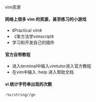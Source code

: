 vim资源
#### 网络上很多 vim 的资源，甚至练习的小游戏
- 《Practical vim》
- 《笨方法学vimscript》
- 学习和开发自己的插件

#### 官方自带教程
- 进入terminal中输入vimtutor进入官方教程
- 在vim中输入 :help 进入帮助文档

#### vi 统计字符串出现的次数
````shell script
:%s/string//gn
````